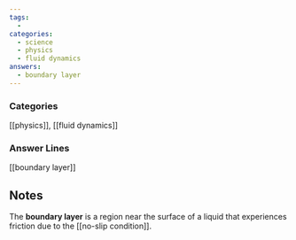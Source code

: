 ```yaml
---
tags:
  - 
categories:
  - science
  - physics
  - fluid dynamics
answers:
  - boundary layer
---
```

### Categories
[[physics]], [[fluid dynamics]]
### Answer Lines
[[boundary layer]]
## Notes
The **boundary layer** is a region near the surface of a liquid that experiences friction due to the [[no-slip condition]].